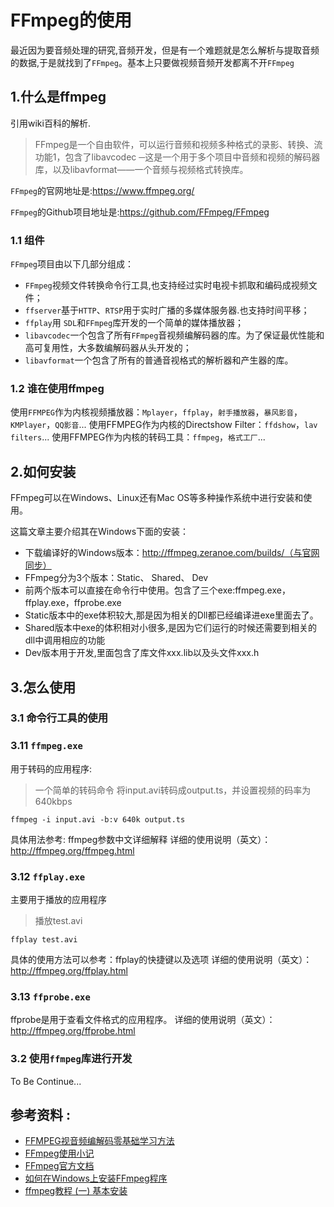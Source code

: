# FFmpeg的使用

最近因为要音频处理的研究,音频开发，但是有一个难题就是怎么解析与提取音频的数据,于是就找到了`FFmpeg`。基本上只要做视频音频开发都离不开`FFmpeg`

## 1.什么是ffmpeg
引用wiki百科的解析.

> FFmpeg是一个自由软件，可以运行音频和视频多种格式的录影、转换、流功能1，包含了libavcodec ─这是一个用于多个项目中音频和视频的解码器库，以及libavformat——一个音频与视频格式转换库。 

`FFmpeg`的官网地址是:https://www.ffmpeg.org/

`FFmpeg`的Github项目地址是:https://github.com/FFmpeg/FFmpeg

### 1.1 组件
`FFmpeg`项目由以下几部分组成：

- `FFmpeg`视频文件转换命令行工具,也支持经过实时电视卡抓取和编码成视频文件；
- `ffserver`基于`HTTP`、`RTSP`用于实时广播的多媒体服务器.也支持时间平移；
- `ffplay`用 `SDL`和`FFmpeg`库开发的一个简单的媒体播放器；
- `libavcodec`一个包含了所有`FFmpeg`音视频编解码器的库。为了保证最优性能和高可复用性，大多数编解码器从头开发的；
- `libavformat`一个包含了所有的普通音视格式的解析器和产生器的库。

### 1.2 谁在使用ffmpeg
使用`FFMPEG`作为内核视频播放器：`Mplayer`，`ffplay`，`射手播放器`，`暴风影音`，`KMPlayer`，`QQ影音`...
使用FFMPEG作为内核的Directshow Filter：`ffdshow`，`lav filters`...
使用FFMPEG作为内核的转码工具：`ffmpeg`，`格式工厂`...

## 2.如何安装
FFmpeg可以在Windows、Linux还有Mac OS等多种操作系统中进行安装和使用。

这篇文章主要介绍其在Windows下面的安装：

- 下载编译好的Windows版本：http://ffmpeg.zeranoe.com/builds/（与官网同步）
- FFmpeg分为3个版本：Static、 Shared、 Dev
- 前两个版本可以直接在命令行中使用。包含了三个exe:ffmpeg.exe，ffplay.exe，ffprobe.exe
- Static版本中的exe体积较大,那是因为相关的Dll都已经编译进exe里面去了。
- Shared版本中exe的体积相对小很多,是因为它们运行的时候还需要到相关的dll中调用相应的功能
- Dev版本用于开发,里面包含了库文件xxx.lib以及头文件xxx.h

## 3.怎么使用

### 3.1 命令行工具的使用
### 3.11 `ffmpeg.exe`

用于转码的应用程序:

> 一个简单的转码命令 将input.avi转码成output.ts，并设置视频的码率为640kbps 

```
ffmpeg -i input.avi -b:v 640k output.ts
```

具体用法参考: ffmpeg参数中文详细解释
详细的使用说明（英文）：http://ffmpeg.org/ffmpeg.html

### 3.12 `ffplay.exe`
主要用于播放的应用程序

> 播放test.avi

```
ffplay test.avi

```

具体的使用方法可以参考：ffplay的快捷键以及选项
详细的使用说明（英文）：http://ffmpeg.org/ffplay.html

### 3.13 `ffprobe.exe`
ffprobe是用于查看文件格式的应用程序。
详细的使用说明（英文）：http://ffmpeg.org/ffprobe.html

### 3.2 使用`ffmpeg`库进行开发
To Be Continue...

## 参考资料 :

<ul>
<li><a href="http://blog.csdn.net/leixiaohua1020/article/details/15811977" target="_blank" rel="nofollow">FFMPEG视音频编解码零基础学习方法</a></li>
<li><a href="http://yuanhuan.blog.51cto.com/3367116/1246370" target="_blank" rel="nofollow">FFmpeg使用小记</a></li>
<li><a href="http://ffmpeg.org/documentation.html" target="_blank" rel="nofollow">FFmpeg官方文档</a></li>
<li><a href="http://zh.wikihow.com/%E5%9C%A8Windows%E4%B8%8A%E5%AE%89%E8%A3%85FFmpeg%E7%A8%8B%E5%BA%8F" target="_blank" rel="nofollow">如何在Windows上安装FFmpeg程序</a></li>
<li><a href="http://alleni123.iteye.com/blog/2028433" target="_blank" rel="nofollow">ffmpeg教程 (一) 基本安装</a></li>
</ul>
